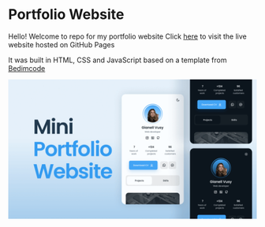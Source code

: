 # Portfolio Website

Hello!
Welcome to repo for my portfolio website
Click [here](https://hadid25.github.io/Portfolio-Website/) to visit the live website hosted on GitHub Pages

It was built in HTML, CSS and JavaScript based on a template from  [Bedimcode](https://www.youtube.com/c/Bedimcode)

![preview img](/preview.png)
